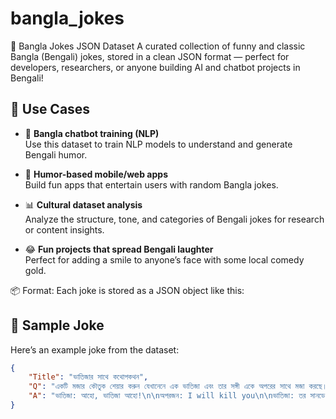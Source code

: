 # bangla_jokes
🤖 Bangla Jokes JSON Dataset A curated collection of funny and classic Bangla (Bengali) jokes, stored in a clean JSON format — perfect for developers, researchers, or anyone building AI and chatbot projects in Bengali!

## 🚀 Use Cases

- 🤖 **Bangla chatbot training (NLP)**  
  Use this dataset to train NLP models to understand and generate Bengali humor.

- 📱 **Humor-based mobile/web apps**  
  Build fun apps that entertain users with random Bangla jokes.

- 📊 **Cultural dataset analysis**  
  Analyze the structure, tone, and categories of Bengali jokes for research or content insights.

- 😂 **Fun projects that spread Bengali laughter**  
  Perfect for adding a smile to anyone’s face with some local comedy gold.


📦 Format:
Each joke is stored as a JSON object like this:
## 📌 Sample Joke

Here’s an example joke from the dataset:

```json
{
    "Title": "ভাতিজার সাথে কথোপকথন",
    "Q": "একটি মজার কৌতুক শেয়ার করুন যেখানেনে এক ভাতিজা এবং তার সঙ্গী একে অপরের সাথে মজা করছে।",
    "A": "ভাতিজা: আহো, ভাতিজা আহো!\n\nঅপরজন: I will kill you\n\nভাতিজা: তর সানডে মানডে ক্লোজ কইরা দিমু\n\nঅপরজন: Let's go for a trip\n\nভাতিজা: আয় যাইগা পাটক্ষেতে\n\nঅপরজন: Do you know who I am??\n\nভাতিজা: আমার পরিচয় জানলে তুই খাড়াইয়া মুইতা দিবি... বহনের টাইম পাবি না\n\nঅপরজন: Do not you understand??\n\nভাতিজা: হিসাব বুজো নাই... দুদু খাও"
}
